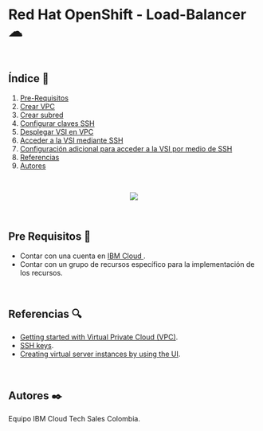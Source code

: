 # Red Hat OpenShift - Load-Balancer ☁

<br />

## Índice  📰
1. [Pre-Requisitos](#Pre-Requisitos-pencil)
2. [Crear  VPC](#Crear-VPC-cloud)
3. [Crear subred](#Crear-subred-wrench)
4. [Configurar claves SSH](#Configurar-claves-SSH-closed_lock_with_key)
5. [Desplegar VSI en VPC](#Desplegar-VSI-en-VPC-computer)
6. [Acceder a la VSI mediante SSH](#Acceder-a-la-VSI-mediante-SSH-trophy)
7. [Configuración adicional para acceder a la VSI por medio de SSH](#Configuración-adicional-para-acceder-a-la-VSI-por-medio-de-SSH-hammer)
8. [Referencias](#Referencias-mag)
9. [Autores](#Autores-black_nib)
<br />

<p align="center"><img src="Images/IBMCloudShell.png"></p>

<br />

## Pre Requisitos :pencil:
* Contar con una cuenta en <a href="https://cloud.ibm.com/"> IBM Cloud </a>.
* Contar con un grupo de recursos específico para la implementación de los recursos.
<br />

## Referencias :mag:
* <a href="https://cloud.ibm.com/docs/vpc?topic=vpc-getting-started">Getting started with Virtual Private Cloud (VPC)</a>.
* <a href="https://cloud.ibm.com/docs/vpc?topic=vpc-ssh-keys">SSH keys</a>.
* <a href="https://cloud.ibm.com/docs/vpc?topic=vpc-creating-virtual-servers">Creating virtual server instances by using the UI</a>.
<br />

## Autores :black_nib:
Equipo IBM Cloud Tech Sales Colombia.
<br />
